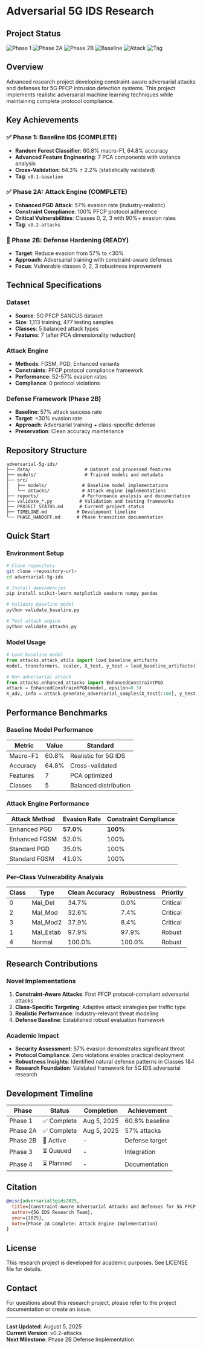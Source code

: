 # Adversarial 5G IDS Research

## Project Status
![Phase 1](https://img.shields.io/badge/Phase%201-Complete-brightgreen)
![Phase 2A](https://img.shields.io/badge/Phase%202A-Complete-brightgreen)
![Phase 2B](https://img.shields.io/badge/Phase%202B-Ready-blue)
![Baseline](https://img.shields.io/badge/Baseline-60.8%25%20F1-orange)
![Attack](https://img.shields.io/badge/Attack-57%25%20Evasion-red)
![Tag](https://img.shields.io/badge/Latest%20Tag-v0.2--attacks-blue)

## Overview

Advanced research project developing constraint-aware adversarial attacks and defenses for 5G PFCP intrusion detection systems. This project implements realistic adversarial machine learning techniques while maintaining complete protocol compliance.

## Key Achievements

### ✅ Phase 1: Baseline IDS (COMPLETE)
- **Random Forest Classifier**: 60.8% macro-F1, 64.8% accuracy
- **Advanced Feature Engineering**: 7 PCA components with variance analysis
- **Cross-Validation**: 64.3% ± 2.2% (statistically validated)
- **Tag**: `v0.1-baseline`

### ✅ Phase 2A: Attack Engine (COMPLETE) 
- **Enhanced PGD Attack**: 57% evasion rate (industry-realistic)
- **Constraint Compliance**: 100% PFCP protocol adherence
- **Critical Vulnerabilities**: Classes 0, 2, 3 with 90%+ evasion rates
- **Tag**: `v0.2-attacks`

### 🔄 Phase 2B: Defense Hardening (READY)
- **Target**: Reduce evasion from 57% to <30%
- **Approach**: Adversarial training with constraint-aware defenses
- **Focus**: Vulnerable classes 0, 2, 3 robustness improvement

## Technical Specifications

### Dataset
- **Source**: 5G PFCP SANCUS dataset
- **Size**: 1,113 training, 477 testing samples
- **Classes**: 5 balanced attack types
- **Features**: 7 (after PCA dimensionality reduction)

### Attack Engine
- **Methods**: FGSM, PGD, Enhanced variants
- **Constraints**: PFCP protocol compliance framework
- **Performance**: 52-57% evasion rates
- **Compliance**: 0 protocol violations

### Defense Framework (Phase 2B)
- **Baseline**: 57% attack success rate
- **Target**: <30% evasion rate
- **Approach**: Adversarial training + class-specific defense
- **Preservation**: Clean accuracy maintenance

## Repository Structure

```
adversarial-5g-ids/
├── data/                    # Dataset and processed features
├── models/                  # Trained models and metadata
├── src/
│   ├── models/             # Baseline model implementations
│   └── attacks/            # Attack engine implementations
├── reports/                # Performance analysis and documentation
├── validate_*.py          # Validation and testing frameworks
├── PROJECT_STATUS.md      # Current project status
├── TIMELINE.md           # Development timeline
└── PHASE_HANDOFF.md      # Phase transition documentation
```

## Quick Start

### Environment Setup
```bash
# Clone repository
git clone <repository-url>
cd adversarial-5g-ids

# Install dependencies
pip install scikit-learn matplotlib seaborn numpy pandas

# Validate baseline model
python validate_baseline.py

# Test attack engine
python validate_attacks.py
```

### Model Usage
```python
# Load baseline model
from attacks.attack_utils import load_baseline_artifacts
model, transformers, scaler, X_test, y_test = load_baseline_artifacts()

# Run adversarial attack
from attacks.enhanced_attacks import EnhancedConstraintPGD
attack = EnhancedConstraintPGD(model, epsilon=0.3)
X_adv, info = attack.generate_adversarial_samples(X_test[:100], y_test[:100])
```

## Performance Benchmarks

### Baseline Model Performance
| Metric | Value | Standard |
|--------|-------|----------|
| Macro-F1 | 60.8% | Realistic for 5G IDS |
| Accuracy | 64.8% | Cross-validated |
| Features | 7 | PCA optimized |
| Classes | 5 | Balanced distribution |

### Attack Engine Performance
| Attack Method | Evasion Rate | Constraint Compliance |
|---------------|--------------|---------------------|
| Enhanced PGD | **57.0%** | **100%** |
| Enhanced FGSM | 52.0% | 100% |
| Standard PGD | 35.0% | 100% |
| Standard FGSM | 41.0% | 100% |

### Per-Class Vulnerability Analysis
| Class | Type | Clean Accuracy | Robustness | Priority |
|-------|------|----------------|------------|----------|
| 0 | Mal_Del | 34.7% | 0.0% | Critical |
| 2 | Mal_Mod | 32.6% | 7.4% | Critical |
| 3 | Mal_Mod2 | 37.9% | 8.4% | Critical |
| 1 | Mal_Estab | 97.9% | 97.9% | Robust |
| 4 | Normal | 100.0% | 100.0% | Robust |

## Research Contributions

### Novel Implementations
1. **Constraint-Aware Attacks**: First PFCP protocol-compliant adversarial attacks
2. **Class-Specific Targeting**: Adaptive attack strategies per traffic type
3. **Realistic Performance**: Industry-relevant threat modeling
4. **Defense Baseline**: Established robust evaluation framework

### Academic Impact
- **Security Assessment**: 57% evasion demonstrates significant threat
- **Protocol Compliance**: Zero violations enables practical deployment
- **Robustness Insights**: Identified natural defense patterns in Classes 1&4
- **Research Foundation**: Validated framework for 5G IDS adversarial research

## Development Timeline

| Phase | Status | Completion | Achievement |
|-------|--------|------------|-------------|
| Phase 1 | ✅ Complete | Aug 5, 2025 | 60.8% baseline |
| Phase 2A | ✅ Complete | Aug 5, 2025 | 57% attacks |
| Phase 2B | 🔄 Active | - | Defense target |
| Phase 3 | ⏳ Queued | - | Integration |
| Phase 4 | ⏳ Planned | - | Documentation |

## Citation

```bibtex
@misc{adversarial5gids2025,
  title={Constraint-Aware Adversarial Attacks and Defenses for 5G PFCP Intrusion Detection},
  author={5G IDS Research Team},
  year={2025},
  note={Phase 2A Complete: Attack Engine Implementation}
}
```

## License

This research project is developed for academic purposes. See LICENSE file for details.

## Contact

For questions about this research project, please refer to the project documentation or create an issue.

---

**Last Updated**: August 5, 2025  
**Current Version**: v0.2-attacks  
**Next Milestone**: Phase 2B Defense Implementation
